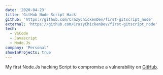 ```yaml
---
date: '2020-04-23'
title: 'GitHub Node Script Hack'
github: 'https://github.com/CrazyChickenDev/first-gitscript_node'
external: 'https://github.com/CrazyChickenDev/first-gitscript_node'
tech:
  - VSCode
  - Javascript
  - Node.Js
company: 'Personal'
showInProjects: true
---
```


My first Node.Js hacking Script to compromise a vulnerability on [GitHub](https://github.com).
